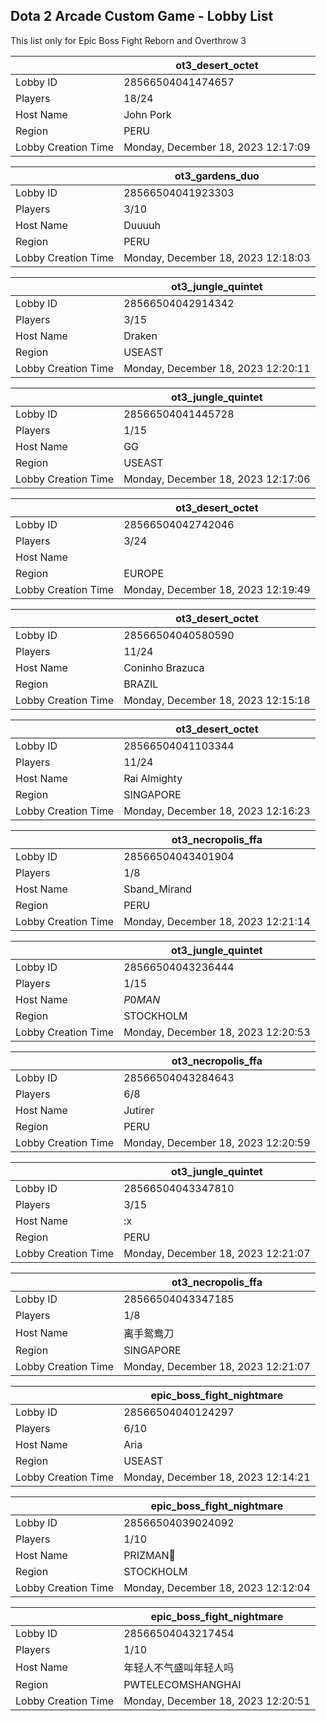 ## Dota 2 Arcade Custom Game - Lobby List

This list only for Epic Boss Fight Reborn and Overthrow 3

|  | ot3_desert_octet |
| ------ | ------ |
| Lobby ID | 28566504041474657 |
| Players | 18/24 |
| Host Name | John Pork |
| Region | PERU |
| Lobby Creation Time | Monday, December 18, 2023 12:17:09 |


|  | ot3_gardens_duo |
| ------ | ------ |
| Lobby ID | 28566504041923303 |
| Players | 3/10 |
| Host Name | Duuuuh |
| Region | PERU |
| Lobby Creation Time | Monday, December 18, 2023 12:18:03 |


|  | ot3_jungle_quintet |
| ------ | ------ |
| Lobby ID | 28566504042914342 |
| Players | 3/15 |
| Host Name | Draken |
| Region | USEAST |
| Lobby Creation Time | Monday, December 18, 2023 12:20:11 |


|  | ot3_jungle_quintet |
| ------ | ------ |
| Lobby ID | 28566504041445728 |
| Players | 1/15 |
| Host Name | GG |
| Region | USEAST |
| Lobby Creation Time | Monday, December 18, 2023 12:17:06 |


|  | ot3_desert_octet |
| ------ | ------ |
| Lobby ID | 28566504042742046 |
| Players | 3/24 |
| Host Name | <Cyborgix> |
| Region | EUROPE |
| Lobby Creation Time | Monday, December 18, 2023 12:19:49 |


|  | ot3_desert_octet |
| ------ | ------ |
| Lobby ID | 28566504040580590 |
| Players | 11/24 |
| Host Name | Coninho Brazuca |
| Region | BRAZIL |
| Lobby Creation Time | Monday, December 18, 2023 12:15:18 |


|  | ot3_desert_octet |
| ------ | ------ |
| Lobby ID | 28566504041103344 |
| Players | 11/24 |
| Host Name | Rai Almighty |
| Region | SINGAPORE |
| Lobby Creation Time | Monday, December 18, 2023 12:16:23 |


|  | ot3_necropolis_ffa |
| ------ | ------ |
| Lobby ID | 28566504043401904 |
| Players | 1/8 |
| Host Name | Sband_Mirand |
| Region | PERU |
| Lobby Creation Time | Monday, December 18, 2023 12:21:14 |


|  | ot3_jungle_quintet |
| ------ | ------ |
| Lobby ID | 28566504043236444 |
| Players | 1/15 |
| Host Name | $P0MAN$ |
| Region | STOCKHOLM |
| Lobby Creation Time | Monday, December 18, 2023 12:20:53 |


|  | ot3_necropolis_ffa |
| ------ | ------ |
| Lobby ID | 28566504043284643 |
| Players | 6/8 |
| Host Name | Jutirer |
| Region | PERU |
| Lobby Creation Time | Monday, December 18, 2023 12:20:59 |


|  | ot3_jungle_quintet |
| ------ | ------ |
| Lobby ID | 28566504043347810 |
| Players | 3/15 |
| Host Name | :x |
| Region | PERU |
| Lobby Creation Time | Monday, December 18, 2023 12:21:07 |


|  | ot3_necropolis_ffa |
| ------ | ------ |
| Lobby ID | 28566504043347185 |
| Players | 1/8 |
| Host Name | 离手鸳鸯刀 |
| Region | SINGAPORE |
| Lobby Creation Time | Monday, December 18, 2023 12:21:07 |


|  | epic_boss_fight_nightmare |
| ------ | ------ |
| Lobby ID | 28566504040124297 |
| Players | 6/10 |
| Host Name | Aria |
| Region | USEAST |
| Lobby Creation Time | Monday, December 18, 2023 12:14:21 |


|  | epic_boss_fight_nightmare |
| ------ | ------ |
| Lobby ID | 28566504039024092 |
| Players | 1/10 |
| Host Name | PRIZMAN📿 |
| Region | STOCKHOLM |
| Lobby Creation Time | Monday, December 18, 2023 12:12:04 |


|  | epic_boss_fight_nightmare |
| ------ | ------ |
| Lobby ID | 28566504043217454 |
| Players | 1/10 |
| Host Name | 年轻人不气盛叫年轻人吗 |
| Region | PWTELECOMSHANGHAI |
| Lobby Creation Time | Monday, December 18, 2023 12:20:51 |


